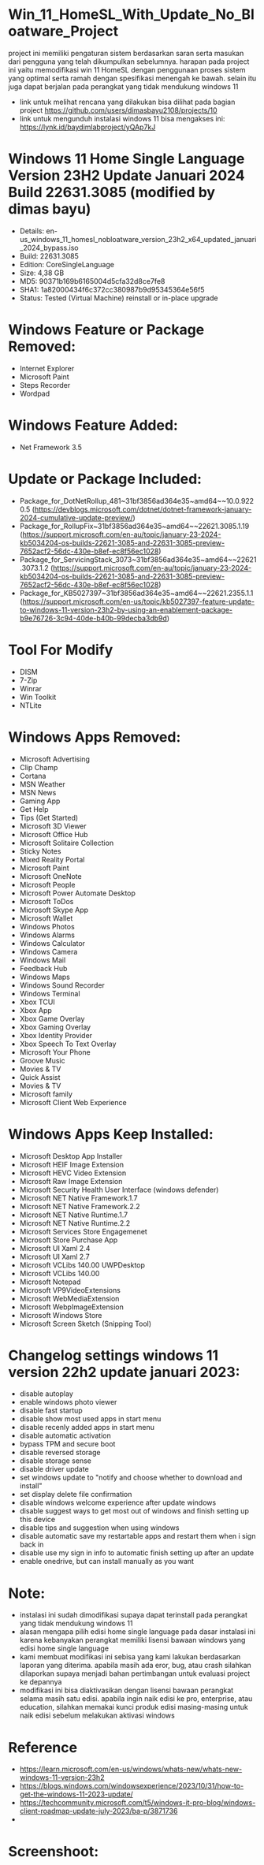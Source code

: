 # Win_11_HomeSL_With_Update_No_Bloatware_Project

project ini memiliki pengaturan sistem berdasarkan saran serta masukan dari pengguna yang telah dikumpulkan sebelumnya. harapan pada project ini yaitu memodifikasi win 11 HomeSL dengan penggunaan proses sistem yang optimal serta ramah dengan spesifikasi menengah ke bawah. selain itu juga dapat berjalan pada perangkat yang tidak mendukung windows 11

- link untuk melihat rencana yang dilakukan bisa dilihat pada bagian project https://github.com/users/dimasbayu2108/projects/10
- link untuk mengunduh instalasi windows 11 bisa mengakses ini: https://lynk.id/baydimlabproject/yQAp7kJ

# Windows 11 Home Single Language Version 23H2 Update Januari 2024 Build 22631.3085 (modified by dimas bayu) 

- Details: en-us_windows_11_homesl_nobloatware_version_23h2_x64_updated_januari_2024_bypass.iso
- Build: 22631.3085
- Edition: CoreSingleLanguage
- Size: 4,38 GB
- MD5: 90371b169b6165004d5cfa32d8ce7fe8
- SHA1: 1a82000434f6c372cc380987b9d95345364e56f5
- Status: Tested (Virtual Machine) reinstall or in-place upgrade

# Windows Feature or Package Removed:
- Internet Explorer
- Microsoft Paint
- Steps Recorder
- Wordpad

# Windows Feature Added:
- Net Framework 3.5

# Update or Package Included:
- Package_for_DotNetRollup_481~31bf3856ad364e35~amd64~~10.0.9220.5 (https://devblogs.microsoft.com/dotnet/dotnet-framework-january-2024-cumulative-update-preview/)
- Package_for_RollupFix~31bf3856ad364e35~amd64~~22621.3085.1.19 (https://support.microsoft.com/en-au/topic/january-23-2024-kb5034204-os-builds-22621-3085-and-22631-3085-preview-7652acf2-56dc-430e-b8ef-ec8f56ec1028)
- Package_for_ServicingStack_3073~31bf3856ad364e35~amd64~~22621.3073.1.2 (https://support.microsoft.com/en-au/topic/january-23-2024-kb5034204-os-builds-22621-3085-and-22631-3085-preview-7652acf2-56dc-430e-b8ef-ec8f56ec1028)
- Package_for_KB5027397~31bf3856ad364e35~amd64~~22621.2355.1.1 (https://support.microsoft.com/en-us/topic/kb5027397-feature-update-to-windows-11-version-23h2-by-using-an-enablement-package-b9e76726-3c94-40de-b40b-99decba3db9d)

# Tool For Modify
- DISM
- 7-Zip
- Winrar
- Win Toolkit
- NTLite

# Windows Apps Removed:
- Microsoft Advertising
- Clip Champ
- Cortana
- MSN Weather
- MSN News
- Gaming App
- Get Help
- Tips (Get Started)
- Microsoft 3D Viewer
- Microsoft Office Hub
- Microsoft Solitaire Collection
- Sticky Notes
- Mixed Reality Portal
- Microsoft Paint
- Microsoft OneNote
- Microsoft People
- Microsoft Power Automate Desktop
- Microsoft ToDos
- Microsoft Skype App
- Microsoft Wallet
- Windows Photos
- Windows Alarms
- Windows Calculator
- Windows Camera
- Windows Mail
- Feedback Hub
- Windows Maps
- Windows Sound Recorder
- Windows Terminal
- Xbox TCUI
- Xbox App
- Xbox Game Overlay
- Xbox Gaming Overlay
- Xbox Identity Provider
- Xbox Speech To Text Overlay
- Microsoft Your Phone
- Groove Music
- Movies & TV 
- Quick Assist
- Movies & TV
- Microsoft family
- Microsoft Client Web Experience

# Windows Apps Keep Installed:
- Microsoft Desktop App Installer
- Microsoft HEIF Image Extension
- Microsoft HEVC Video Extension
- Microsoft Raw Image Extension
- Microsoft Security Health User Interface (windows defender)
- Microsoft NET Native Framework.1.7
- Microsoft NET Native Framework.2.2
- Microsoft NET Native Runtime.1.7
- Microsoft NET Native Runtime.2.2
- Microsoft Services Store Engagemenet
- Microsoft Store Purchase App
- Microsoft UI Xaml 2.4
- Microsoft UI Xaml 2.7
- Microsoft VCLibs 140.00 UWPDesktop
- Microsoft VCLibs 140.00
- Microsoft Notepad
- Microsoft VP9VideoExtensions
- Microsoft WebMediaExtension
- Microsoft WebpImageExtension
- Microsoft Windows Store
- Microsoft Screen Sketch (Snipping Tool)

# Changelog settings windows 11 version 22h2 update januari 2023:
- disable autoplay
- enable windows photo viewer
- disable fast startup
- disable show most used apps in start menu
- disable recenly added apps in start menu
- disable automatic activation
- bypass TPM and secure boot
- disable reversed storage
- disable storage sense
- disable driver update
- set windows update to "notify and choose whether to download and install"
- set display delete file confirmation
- disable windows welcome experience after update windows
- disable suggest ways to get most out of windows and finish setting up this device
- disable tips and suggestion when using windows
- disable automatic save my restartable apps and restart them when i sign back in
- disable use my sign in info to automatic finish setting up after an update
- enable onedrive, but can install manually as you want


# Note:
- instalasi ini sudah dimodifikasi supaya dapat terinstall pada perangkat yang tidak mendukung windows 11
- alasan mengapa pilih edisi home single language pada dasar instalasi ini karena kebanyakan perangkat memiliki lisensi bawaan windows yang edisi home single language
- kami membuat modifikasi ini sebisa yang kami lakukan berdasarkan laporan yang diterima. apabila masih ada eror, bug, atau crash silahkan dilaporkan supaya menjadi bahan pertimbangan untuk evaluasi project ke depannya
- modifikasi ini bisa diaktivasikan dengan lisensi bawaan perangkat selama masih satu edisi. apabila ingin naik edisi ke pro, enterprise, atau education, silahkan memakai kunci produk edisi masing-masing untuk naik edisi sebelum melakukan aktivasi windows

# Reference
- https://learn.microsoft.com/en-us/windows/whats-new/whats-new-windows-11-version-23h2
- https://blogs.windows.com/windowsexperience/2023/10/31/how-to-get-the-windows-11-2023-update/
- https://techcommunity.microsoft.com/t5/windows-it-pro-blog/windows-client-roadmap-update-july-2023/ba-p/3871736
- 

# Screenshoot:







